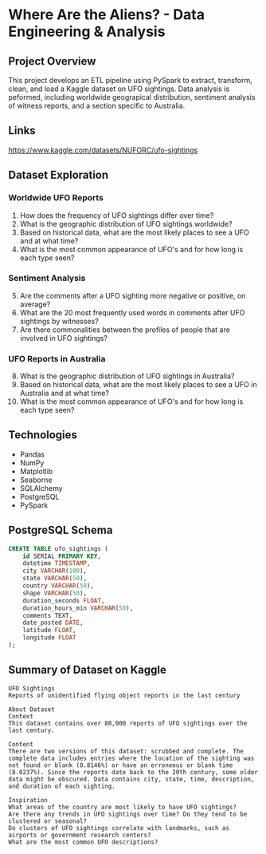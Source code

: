 # Where Are the Aliens? - Data Engineering & Analysis

## Project Overview

This project develops an ETL pipeline using PySpark to extract, transform, clean, and load a Kaggle dataset on UFO sightings. Data analysis is peformed, including worldwide geograpical distribution, sentiment analysis of witness reports, and a section specific to Australia.

## Links

https://www.kaggle.com/datasets/NUFORC/ufo-sightings

## Dataset Exploration

### Worldwide UFO Reports

1) How does the frequency of UFO sightings differ over time?
2) What is the geographic distribution of UFO sightings worldwide?
3) Based on historical data, what are the most likely places to see a UFO and at what time?
4) What is the most common appearance of UFO's and for how long is each type seen?

### Sentiment Analysis

5) Are the comments after a UFO sighting more negative or positive, on average?
6) What are the 20 most frequently used words in comments after UFO sightings by witnesses?
7) Are there commonalities between the profiles of people that are involved in UFO sightings?

### UFO Reports in Australia

8) What is the geographic distribution of UFO sightings in Australia?
9) Based on historical data, what are the most likely places to see a UFO in Australia and at what time?
10) What is the most common appearance of UFO's and for how long is each type seen?


## Technologies

- Pandas
- NumPy
- Matplotlib
- Seaborne
- SQLAlchemy
- PostgreSQL
- PySpark

## PostgreSQL Schema

```sql
CREATE TABLE ufo_sightings (
    id SERIAL PRIMARY KEY,
    datetime TIMESTAMP,
    city VARCHAR(100),
    state VARCHAR(50),
    country VARCHAR(50),
    shape VARCHAR(50),
    duration_seconds FLOAT,
    duration_hours_min VARCHAR(50),
    comments TEXT,
    date_posted DATE,
    latitude FLOAT,
    longitude FLOAT
);
```

## Summary of Dataset on Kaggle

```text
UFO Sightings
Reports of unidentified flying object reports in the last century

About Dataset
Context
This dataset contains over 80,000 reports of UFO sightings over the last century.

Content
There are two versions of this dataset: scrubbed and complete. The complete data includes entries where the location of the sighting was not found or blank (0.8146%) or have an erroneous or blank time (8.0237%). Since the reports date back to the 20th century, some older data might be obscured. Data contains city, state, time, description, and duration of each sighting.

Inspiration
What areas of the country are most likely to have UFO sightings?
Are there any trends in UFO sightings over time? Do they tend to be clustered or seasonal?
Do clusters of UFO sightings correlate with landmarks, such as airports or government research centers?
What are the most common UFO descriptions?
```
